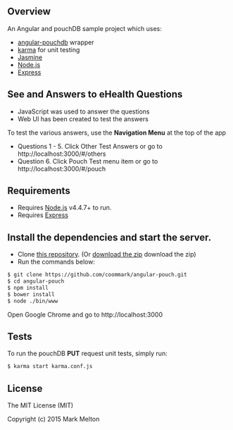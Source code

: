 ## Overview

An Angular and pouchDB sample project which uses:

- [angular-pouchdb](https://github.com/angular-pouchdb/angular-pouchdb) wrapper 
- [karma](https://github.com/karma-runner/karma) for unit testing
- [Jasmine](https://github.com/jasmine/jasmine)
- [Node.js](https://nodejs.org/)
- [Express](https://expressjs.com/)

## See and Answers to eHealth Questions
 
 - JavaScript was used to answer the questions
 - Web UI has been created to test the answers

To test the various answers, use the **Navigation Menu** at the top of the app
 - Questions 1 - 5. Click Other Test Answers or go to http://localhost:3000/#/others
 - Question 6. Click Pouch Test menu item or go to http://localhost:3000/#/pouch 

## Requirements
- Requires [Node.js](https://nodejs.org/) v4.4.7+ to run.
- Requires [Express](https://expressjs.com/)


## Install the dependencies and start the server.

- Clone [this repository](https://github.com/coommark/angular-pouch). (Or [download the zip](https://github.com/coommark/angular-pouch/archive/master.zip) download the zip)
- Run the commands below:

```sh
$ git clone https://github.com/coommark/angular-pouch.git
$ cd angular-pouch
$ npm install
$ bower install
$ node ./bin/www
```

Open Google Chrome and go to http://localhost:3000

## Tests

To run the pouchDB **PUT** request unit tests, simply run:

```sh
$ karma start karma.conf.js
```

## License

The MIT License (MIT)

Copyright (c) 2015 Mark Melton
